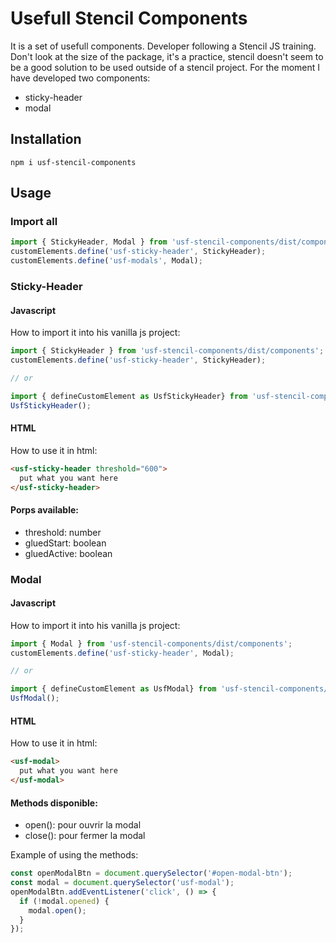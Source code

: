 # Usefull Stencil Components

It is a set of usefull components. Developer following a Stencil JS training. Don't look at the size of the package, it's a practice, stencil doesn't seem to be a good solution to be used outside of a stencil project. For the moment I have developed two components:
- sticky-header
- modal

## Installation

```
npm i usf-stencil-components
```

## Usage

### Import all

```javascript
import { StickyHeader, Modal } from 'usf-stencil-components/dist/components';
customElements.define('usf-sticky-header', StickyHeader);
customElements.define('usf-modals', Modal);
```

### Sticky-Header

#### Javascript
How to import it into his vanilla js project:

```javascript
import { StickyHeader } from 'usf-stencil-components/dist/components';
customElements.define('usf-sticky-header', StickyHeader);

// or

import { defineCustomElement as UsfStickyHeader} from 'usf-stencil-components/dist/components/usf-sticky-header';
UsfStickyHeader();
```

#### HTML
How to use it in html:

```HTML
<usf-sticky-header threshold="600">
  put what you want here
</usf-sticky-header>
```

#### Porps available:
- threshold: number
- gluedStart: boolean
- gluedActive: boolean

### Modal

#### Javascript
How to import it into his vanilla js project:

```javascript
import { Modal } from 'usf-stencil-components/dist/components';
customElements.define('usf-sticky-header', Modal);

// or

import { defineCustomElement as UsfModal} from 'usf-stencil-components/dist/components/usf-sticky-header';
UsfModal();
```

#### HTML
How to use it in html:

```HTML
<usf-modal>
  put what you want here
</usf-modal>
```

#### Methods disponible:
- open(): pour ouvrir la modal
- close(): pour fermer la modal

Example of using the methods:
```javascript
const openModalBtn = document.querySelector('#open-modal-btn');
const modal = document.querySelector('usf-modal');
openModalBtn.addEventListener('click', () => {
  if (!modal.opened) {
    modal.open();
  }
});

```

